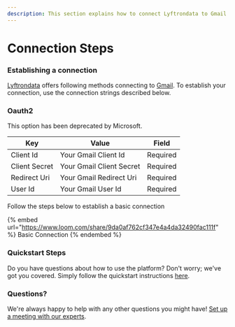 ```yaml
---
description: This section explains how to connect Lyftrondata to Gmail.
---
```


# Connection Steps

### Establishing a connection

[Lyftrondata](https://www.lyftrondata.com) offers following methods connecting to [Gmail](https://www.lyftrondata.com/integration/business-analytics/gmail/). To establish your connection, use the connection strings described below.

### Oauth2

This option has been deprecated by Microsoft.

| Key           | Value                    | Field    |
| ------------- | ------------------------ | -------- |
| Client Id     | Your Gmail Client Id     | Required |
| Client Secret | Your Gmail Client Secret | Required |
| Redirect Uri  | Your Gmail Redirect Uri  | Required |
| User Id       | Your Gmail User Id       | Required |

Follow the steps below to establish a basic connection

{% embed url="https://www.loom.com/share/9da0af762cf347e4a4da32490fac111f" %}
Basic Connection
{% endembed %}

### Quickstart Steps

Do you have questions about how to use the platform? Don't worry; we've got you covered. Simply follow the quickstart instructions [here](./).

### Questions? <a href="#questions" id="questions"></a>

We're always happy to help with any other questions you might have! [Set up a meeting with our experts](https://www.lyftrondata.com/book-a-meeting/).

